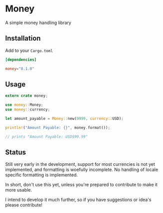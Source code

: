 # Money

A simple money handling library

## Installation

Add to your `Cargo.toml`

```toml
[dependencies]

money="0.1.0"
```

## Usage

```rust
extern crate money;

use money::Money;
use money::currency;

let amount_payable = Money::new(9999, currency::USD);

println!("Amount Payable: {}", money.format());

// prints "Amount Payable: USD$99.99"
```

## Status

Still very early in the development, support for most currencies is not yet
implemented, and formatting is woefully incomplete. No handling of locale
specific formatting is implemented.

In short, don't use this yet, unless you're prepared to contribute to make it
more usable.

I intend to develop it much further, so if you have suggestions or idea's
please contribute!

